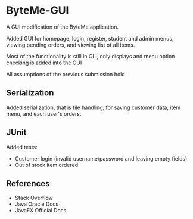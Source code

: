 # ByteMe-GUI

A GUI modification of the ByteMe application.

Added GUI for homepage, login, register, student and admin menus, viewing pending orders, and viewing list of all items.

Most of the functionality is still in CLI, only displays and menu option checking is added into the GUI

All assumptions of the previous submission hold

## Serialization

Added serialization, that is file handling, for saving customer data, item menu, and each user's orders.

## JUnit

Added tests:
- Customer login (invalid username/password and leaving empty fields)
- Out of stock item ordered


## References

- Stack Overflow
- Java Oracle Docs
- JavaFX Official Docs
